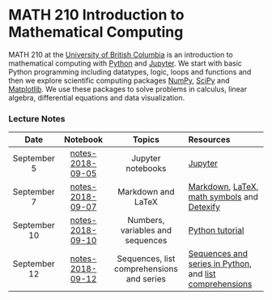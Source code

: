 # MATH 210 Introduction to Mathematical Computing

MATH 210 at the [University of British Columbia](http://www.math.ubc.ca) is an introduction to mathematical computing with [Python](https://www.python.org/) and [Jupyter](http://jupyter.org/). We start with basic Python programming including datatypes, logic, loops and functions and then we explore scientific computing packages [NumPy](http://www.numpy.org/), [SciPy](https://scipy.org/) and [Matplotlib](https://matplotlib.org/). We use these packages to solve problems in calculus, linear algebra, differential equations and data visualization.

### Lecture Notes

| Date | Notebook | Topics | Resources |
| :---: | :---: | :---: | :--- |
| September 5 | [notes-2018-09-05](notes-week-01/notes-2018-09-05.ipynb) | Jupyter notebooks | [Jupyter](https://jupyter.org) |
| September 7 | [notes-2018-09-07](notes-week-01/notes-2018-09-07.ipynb) |  Markdown and LaTeX | [Markdown](https://daringfireball.net/projects/markdown/), [LaTeX](https://en.wikibooks.org/wiki/LaTeX), [math symbols](https://en.wikibooks.org/wiki/LaTeX/Mathematics#Symbols) and [Detexify](http://detexify.kirelabs.org/classify.html) |
| September 10 | [notes-2018-09-10](notes-week-02/notes-2018-09-10.ipynb) |  Numbers, variables and sequences | [Python tutorial](https://docs.python.org/3/tutorial/introduction.html) |
| September 12 | [notes-2018-09-12](notes-week-02/notes-2018-09-12.ipynb) |  Sequences, list comprehensions and series | [Sequences and series in Python](http://www.math.ubc.ca/~pwalls/math-python/python/sequences/), and [list comprehensions](https://docs.python.org/3/tutorial/datastructures.html#list-comprehensions) |
